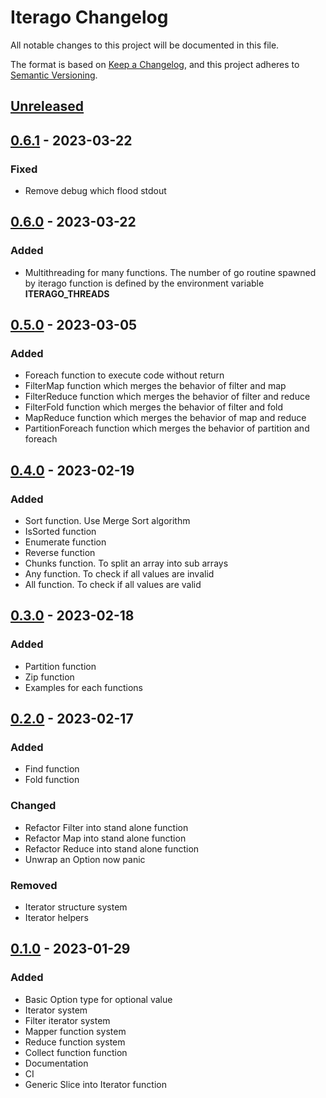 # Iterago Changelog

All notable changes to this project will be documented in this file.

The format is based on [Keep a Changelog](https://keepachangelog.com/en/1.0.0/),
and this project adheres to [Semantic Versioning](https://semver.org/spec/v2.0.0.html).

## [Unreleased]

## [0.6.1] - 2023-03-22

### Fixed

- Remove debug which flood stdout

## [0.6.0] - 2023-03-22

### Added

- Multithreading for many functions. The number of go routine spawned by iterago function is defined by the environment variable **ITERAGO_THREADS**

## [0.5.0] - 2023-03-05

### Added

- Foreach function to execute code without return
- FilterMap function which merges the behavior of filter and map
- FilterReduce function which merges the behavior of filter and reduce
- FilterFold function which merges the behavior of filter and fold
- MapReduce function which merges the behavior of map and reduce
- PartitionForeach function which merges the behavior of partition and foreach

## [0.4.0] - 2023-02-19

### Added

- Sort function. Use Merge Sort algorithm
- IsSorted function
- Enumerate function
- Reverse function
- Chunks function. To split an array into sub arrays
- Any function. To check if all values are invalid
- All function. To check if all values are valid

## [0.3.0] - 2023-02-18

### Added

- Partition function
- Zip function
- Examples for each functions

## [0.2.0] - 2023-02-17

### Added

- Find function
- Fold function

### Changed

- Refactor Filter into stand alone function
- Refactor Map into stand alone function
- Refactor Reduce into stand alone function
- Unwrap an Option now panic

### Removed

- Iterator structure system
- Iterator helpers

## [0.1.0] - 2023-01-29

### Added

- Basic Option type for optional value
- Iterator system
- Filter iterator system
- Mapper function system
- Reduce function system
- Collect function function
- Documentation
- CI
- Generic Slice into Iterator function

[unreleased]: https://github.com/ulphidius/iterago/compare/v0.6.1...master
[0.6.1]:  https://github.com/ulphidius/iterago/compare/v0.6.0...v0.6.1
[0.6.0]:  https://github.com/ulphidius/iterago/compare/v0.5.0...v0.6.0
[0.5.0]:  https://github.com/ulphidius/iterago/compare/v0.4.0...v0.5.0
[0.4.0]:  https://github.com/ulphidius/iterago/compare/v0.3.0...v0.4.0
[0.3.0]:  https://github.com/ulphidius/iterago/compare/v0.2.0...v0.3.0
[0.2.0]:  https://github.com/ulphidius/iterago/compare/v0.1.0...v0.2.0
[0.1.0]: https://github.com/ulphidius/iterago/releases/tag/v0.1.0
